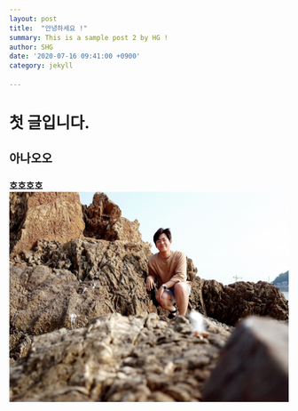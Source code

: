 ```yaml
---
layout: post
title:  "안녕하세요 !"
summary: This is a sample post 2 by HG !
author: SHG
date: '2020-07-16 09:41:00 +0900'
category: jekyll

---
```


# 첫 글입니다.

## 아나오오

### 호호호호![실험1](../images/2021-07-15-첫글입니다/실험1.jpg)